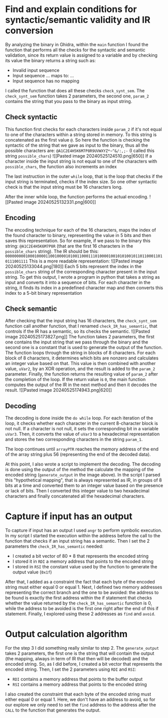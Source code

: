 # Find and explain conditions for syntactic/semantic validity and IR conversion 
By analyzing the binary in Ghidra, within the `main` function I found the function that performs all the checks for the syntactic and semantic validation, since its return value is assigned to a variable and by checking its value the binary returns a string such as:

- Invalid input sequence
- Input sequence ... maps to:  ...
- Input sequence has no mapping

I called the function that does all these checks `check_synt_sem`.
The `check_synt_sem` function takes 2 parameters,  the second one, `param_2` contains the string that you pass to the binary as input string.
## Check syntactic
This function first checks for each characters inside `param_2` if it's not equal to one of the characters within a string stored in memory. To this string is concatenated as the first value `@`.
So here the function is checking the syntactic of the string that we gave as input to the binary, thus all the possible characters are:
`@A1C2E4H5K6M7P8R9UVWXYZ*~^&/:,;-`  (I called this string `possible_chars`)
![[Pasted image 20240525124510.png|650]]
If a character inside the input string is not equal to one of the characters with `possible_chars`, the function also increments an index

The last instruction in the outer `while` loop, that is the loop that checks if the input string is terminated, checks if the index size. So one other syntactic check is that the input string must be 16 characters long.

After the inner while loop, the function performs the actual encoding.
![[Pasted image 20240525132331.png|600]]

## Encoding
The encoding technique for each of the 16 characters, maps the index of the found character to binary, representing the value in 5 bits and then saves this representation.
So for example, if we pass to the binary this string: 
`@A1C2E4H5K6M7P8R` (that are the first 16 characters in the `possible_chars` string).
The IR should be this:
`00000000010001000011001000010100110001110100001001010100101101100011010111001111`
This is a more readable representation:
![[Pasted image 20240525133044.png|180]]
Each 5 bits represent the index in the `possible_chars` string of the corresponding character present in the input string.
To get this output, I wrote a program in python that takes a string as input and converts it into a sequence of bits. For each character in the string, it finds its index in a predefined character map and then converts this index to a 5-bit binary representation

## Check semantic
After checking that the input string has 16 characters, the `check_synt_sem` function call another function, that I renamed `check_IR_has_semantic`, that controls if the IR has a semantic, so its checks the semantic.
![[Pasted image 20240525173827.png]]
The function takes 2 parameters, the first one contains the input string that we pass through the binary and the second one is a constant that is used to generate the output of the function.
The function loops through the string in blocks of 8 characters. For each block of 8 characters, it determines which bits are nonzero and calculates an integer value based on that. This value is then combined with another value, `uVar2`, by an XOR operation, and the result is added to the `param_2` parameter.
Finally, the function returns the resulting value of `param_2` after the completion of the loop.
If the return value is `0`, the main function computes the output of the IR in the next method and then it decodes the result.
![[Pasted image 20240525174943.png|620]]


## Decoding
The decoding is done inside the `do while` loop. For each iteration of the loop, it checks whether each character in the current 8-character block is not null. If a character is not null, it sets the corresponding bit in a variable `uVar3`. Then, it converts the value of `uVar3` to a hexadecimal representation and stores the two corresponding characters in the string `param_1`.

The loop continues until `arrayPTR` reaches the memory address of the end of the array string plus 56 (representing the end of the decoded data).

At this point, I also wrote a script to implement the decoding. 
The decoding is done using the output of the method the calculate the mapping of the encoded string (`generate_output` in the image above).
In the script I parsed this "hypothetical mapping", that is always represented as IR, in groups of 8 bits at a time and converted them to an integer value based on the presence or lack of bits. Then I converted this integer value to two hexadecimal characters and finally concatenated all the hexadecimal characters.

# Capture if input has an output
To capture if input has an output I used `angr` to perform symbolic execution.
In my script I started the execution within the address before the call to the function that checks if an input string has a semantic.
Then I set the 2 parameters the `check_IR_has_semantic` needed:

- I created a bit vector of 80 * 8 that represents the encoded string 
-  I stored it in `RDI` a memory address that points to the encoded string
- I stored in `RSI` the constant value used by the function to generate the output value 
  (`0x1f`)

After that, I added as a constraint the fact that each byte of the encoded string  must either equal 0 or equal 1. 
Next, I defined two memory addresses representing the correct branch and the one to be avoided: the address to be found is exactly the first address within the if statement that checks whether the value returned by the `check_IR_has_semantic` function is 0, while the address to be avoided is the first one right after the end of this if statement.
Finally, I explored using these 2 addresses as `find` and `avoid`.

# Output calculation algorithm
For the step 3 I did something really similar to step 2.
The `generate_output` takes 2 parameters, the first one is the string that will contain the output (the mapping, always in term of IR that then will be decoded) and the encoded string.
So, as I did before,  I created a bit vector that represents the encoded string.
Then, I set the 2 parameters using `RDI` and `RSI`:

- `RDI` contains a memory address that points to the buffer output
- `RSI` contains a memory address that points to the encoded string 

I also created the constraint that each byte of the encoded string must either equal 0 or equal 1.
Here, we don't have an address to avoid, so for our explore we only need to set the `find` address to the address after the `CALL` to the function that generates the output.




